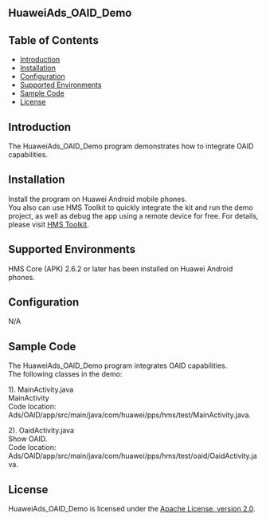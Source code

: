 ## HuaweiAds_OAID_Demo


## Table of Contents

 * [Introduction](#introduction)
 * [Installation](#installation)
 * [Configuration ](#configuration)
 * [Supported Environments](#supported-environments)
 * [Sample Code](#sample-code)
 * [License](#license)
 
 
## Introduction
The HuaweiAds_OAID_Demo program demonstrates how to integrate OAID capabilities.

## Installation
Install the program on Huawei Android mobile phones.
<br>You also can use HMS Toolkit to quickly integrate the kit and run the demo project, as well as debug the app using a remote device for free. For details, please visit [HMS Toolkit](https://developer.huawei.com/consumer/cn/doc/development/Tools-Guides/getting-started-0000001077381096).</br>
    
## Supported Environments
HMS Core (APK) 2.6.2 or later has been installed on Huawei Android phones.
	
## Configuration 
N/A
	
## Sample Code
The HuaweiAds_OAID_Demo program integrates OAID capabilities.
<br>The following classes in the demo:

1). MainActivity.java
<br>MainActivity
<br>Code location: Ads/OAID/app/src/main/java/com/huawei/pps/hms/test/MainActivity.java.</br>
    
2). OaidActivity.java
<br>Show OAID.
<br>Code location: Ads/OAID/app/src/main/java/com/huawei/pps/hms/test/oaid/OaidActivity.java.</br>
    

##  License
HuaweiAds_OAID_Demo is licensed under the [Apache License, version 2.0](http://www.apache.org/licenses/LICENSE-2.0).
